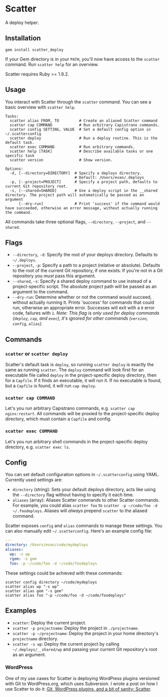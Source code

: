 # Scatter

A deploy helper.

## Installation

`gem install scatter_deploy`

If your Gem directory is in your `PATH`, you'll now have access to the `scatter` command.  Run `scatter help` for an overview.

Scatter requires Ruby >= 1.9.2.

## Usage

You interact with Scatter through the `scatter` command.  You can see a basic overview with `scatter help`.

```
Tasks:
  scatter alias FROM, TO         # Create an aliased Scatter command
  scatter cap COMMAND            # Run arbitrary Capistrano commands.
  scatter config SETTING, VALUE  # Set a default config option in ~/.scatterconfig
  scatter deploy                 # Run a deploy routine. This is the default task.
  scatter exec COMMAND           # Run arbitrary commands.
  scatter help [TASK]            # Describe available tasks or one specific task
  scatter version                # Show version.

Options:
  -d, [--directory=DIRECTORY]  # Specify a deploys directory.
                               # Default: /Users/evan/.deploys
  -p, [--project=PROJECT]      # Specify a project path, defaults to current Git repository root.
  -s, [--shared=SHARED]        # Use a deploy script in the __shared directory. The project path will automatically be passed as an argument
      [--dry-run]              # Print 'success' if the command would have succeeded, otherwise an error message, without actually running the command.
```

All commands take three optional flags, `--directory`, `--project`, and `--shared`.

## Flags

* `--directory`, `-d`: Specify the root of your deploys directory. Defaults to `~/.deploys`.
* `--project`, `-p`: Specify a path to a project (relative or absolute). Defaults to the root of the current Git repository, if one exists.  If you're not in a Git repository you *must* pass this argument.
* `--shared`, `-s`: Specify a shared deploy command to use instead of a project-specific script. The absolute project path will be passed as an argument to the command.
* `--dry-run`: Determine whether or not the command would succeed, without actually running it. Prints 'success' for commands that could run, otherwise an appropriate error. Successes will exit with a `0` error code, failures with `1`. *Note: This flag is only used for deploy commands (`deploy`, `cap`, and `exec`), it's ignored for other commands (`version`, `config`, `alias`).*

## Commands

### `scatter` or `scatter deploy`

Scatter's default task is `deploy`, so running `scatter deploy` is exactly the same as running `scatter`.  The `deploy` command will look first for an executable file called `deploy` in the project-specific deploy directory, then for a `Capfile`.  If it finds an executable, it will run it.  If no executable is found, but a `Capfile` is found, it will run `cap deploy`.

### `scatter cap COMMAND`

Let's you run arbitrary Capistrano commands, e.g. `scatter cap nginx:restart`.  All commands will be proxied to the project-specific deploy directory, which must contain a `Capfile` and config.

### `scatter exec COMMAND`

Let's you run arbitrary shell commands in the project-specific deploy directory, e.g. `scatter exec ls`.

## Config

You can set default configuration options in `~/.scatterconfig` using YAML.  Currently used settings are:

* `directory` (string): Sets your default deploys directory, acts like using the `--directory` flag without having to specify it each time.
* `aliases` (array): Aliases Scatter commands to other Scatter commands.  For example, you could alias `scatter foo` to `scatter -p ~/code/foo -d ~/.foodeploys`.  Aliases will *always* prepend `scatter` to the aliased command.

Scatter exposes `config` and `alias` commands to manage these settings.  You can also manually edit `~/.scatterconfig`.  Here's an example config file:

```yml
---
directory: /Users/evan/code/mydeploys
aliases:
  wp: -s wp
  rgem: -s gem
  foo: -p ~/code/foo -d ~/code/foodeploys
```

These settings could be achieved with these commands:

```shell
scatter config directory ~/code/mydeploys
scatter alias wp "-s wp"
scatter alias gem "-s gem"
scatter alias foo "-p ~/code/foo -d ~/code/foodeploys"
```

## Examples

* `scatter`: Deploy the current project.
* `scatter -p projectname`: Deploy the project in `./projectname`.
* `scatter -p ~/projectname`: Deploy the project in your home directory's `projectname` directory.
* `scatter -s wp`: Deploy the current project by calling `~/.deploys/__shared/wp` and passing your current Git repository's root as an argument.

### WordPress

One of my use cases for Scatter is deploying WordPress plugins versioned with Git to WordPress.org, which uses Subversion.  I wrote a post on how I use Scatter to do it: [Git, WordPress plugins, and a bit of sanity: Scatter](http://evansolomon.me/notes/git-wordpress-plugins-and-a-bit-of-sanity-scatter/).
